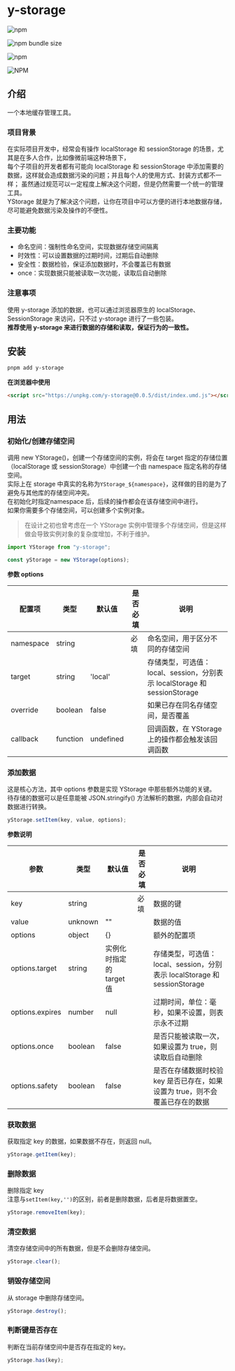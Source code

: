 # y-storage

<p style="text-align: center">

[//]: # (版本)
<img alt="npm" src="https://img.shields.io/npm/v/y-storage?style=flat-square">

[//]: # (包体积)
<img alt="npm bundle size" src="https://img.shields.io/bundlephobia/minzip/y-storage?style=flat-square">

[//]: # (月下载量)
<img alt="npm" src="https://img.shields.io/npm/dm/y-storage?style=flat-square">

[//]: # (开源协议)
<img alt="NPM" src="https://img.shields.io/npm/l/y-storage?style=flat-square">
</p>

## 介绍

一个本地缓存管理工具。

### 项目背景

在实际项目开发中，经常会有操作 localStorage 和 sessionStorage 的场景，尤其是在多人合作，比如像微前端这种场景下，<br/>
每个子项目的开发者都有可能向 localStorage 和 sessionStorage 中添加需要的数据，这样就会造成数据污染的问题；并且每个人的使用方式、封装方式都不一样；
虽然通过规范可以一定程度上解决这个问题，但是仍然需要一个统一的管理工具。<br/>
YStorage 就是为了解决这个问题，让你在项目中可以方便的进行本地数据存储，尽可能避免数据污染及操作的不便性。

### 主要功能

- 命名空间：强制性命名空间，实现数据存储空间隔离
- 时效性：可以设置数据的过期时间，过期后自动删除
- 安全性：数据检验，保证添加数据时，不会覆盖已有数据
- once：实现数据只能被读取一次功能，读取后自动删除

### 注意事项

使用 y-storage 添加的数据，也可以通过浏览器原生的 localStorage、SessionStorage 来访问，只不过 y-storage 进行了一些包装。<br/>
<b>推荐使用 y-storage 来进行数据的存储和读取，保证行为的一致性。</b>

## 安装

```bash
pnpm add y-storage
```

**在浏览器中使用**

```html
<script src="https://unpkg.com/y-storage@0.0.5/dist/index.umd.js"></script>
```

## 用法

### 初始化/创建存储空间

调用 new YStorage()，创建一个存储空间的实例，将会在 target 指定的存储位置（localStorage 或 sessionStorage）中创建一个由 namespace 指定名称的存储空间。<br/>
实际上在 storage 中真实的名称为`YStorage_${namespace}`，这样做的目的是为了避免与其他库的存储空间冲突。<br/>
在初始化时指定namespace 后，后续的操作都会在该存储空间中进行。<br/>
如果你需要多个存储空间，可以创建多个实例对象。
> 在设计之初也曾考虑在一个 YStorage 实例中管理多个存储空间，但是这样做会导致实例对象的复杂度增加，不利于维护。

```js
import YStorage from "y-storage";

const yStorage = new YStorage(options);
```

**参数 options**

| 配置项       | 类型       | 默认值       | 是否必填 | 说明                                                        |
|-----------|----------|-----------|------|-----------------------------------------------------------|
| namespace | string   |           | 必填   | 命名空间，用于区分不同的存储空间                                          |
| target    | string   | 'local'   |      | 存储类型，可选值：local、session，分别表示 localStorage 和 sessionStorage |
| override  | boolean  | false     |      | 如果已存在同名存储空间，是否覆盖                                          |
| callback  | function | undefined |      | 回调函数，在 YStorage 上的操作都会触发该回调函数                             |

### 添加数据

这是核心方法，其中 options 参数是实现 YStorage 中那些额外功能的关键。<br/>
待存储的数据可以是任意能被 JSON.stringify() 方法解析的数据，内部会自动对数据进行转换。

```js
yStorage.setItem(key, value, options);
```

**参数说明**

| 参数              | 类型      | 默认值              | 是否必填 | 说明                                                        |
|-----------------|---------|------------------|------|-----------------------------------------------------------|
| key             | string  |                  | 必填   | 数据的键                                                      |
| value           | unknown | ""               |      | 数据的值                                                      |
| options         | object  | {}               |      | 额外的配置项                                                    |
| options.target  | string  | 实例化时指定的 target 值 |      | 存储类型，可选值：local、session，分别表示 localStorage 和 sessionStorage |
| options.expires | number  | null             |      | 过期时间，单位：毫秒，如果不设置，则表示永不过期                                  |
| options.once    | boolean | false            |      | 是否只能被读取一次，如果设置为 true，则读取后自动删除                             |
| options.safety  | boolean | false            |      | 是否在存储数据时校验 key 是否已存在，如果设置为 true，则不会覆盖已存在的数据               |

### 获取数据

获取指定 key 的数据，如果数据不存在，则返回 null。

```js
yStorage.getItem(key);
```

### 删除数据

删除指定 key<br/>
注意与`setItem(key,'')`的区别，前者是删除数据，后者是将数据置空。

```js
yStorage.removeItem(key);
```

### 清空数据

清空存储空间中的所有数据，但是不会删除存储空间。

```js
yStorage.clear();
```

### 销毁存储空间

从 storage 中删除存储空间。

```js
yStorage.destroy();
```

### 判断键是否存在

判断在当前存储空间中是否存在指定的 key。

```js
yStorage.has(key);
```